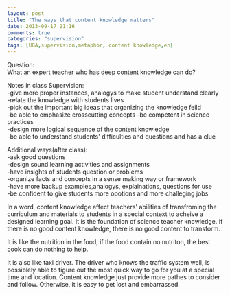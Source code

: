 ```yaml
---
layout: post
title: "The ways that content knowledge matters"
date: 2013-09-17 21:16
comments: true
categories: "supervision"
tags: [UGA,supervision,metaphor, content knowledge,en]
---
```

Question:  
What an expert teacher who has deep content knowledge can do?

Notes in class Supervision:  
-give more proper instances, analogys to make student understand clearly  
-relate the knowledge with students lives  
-pick out the important big ideas that organizing the knowledge feild  
-be able to emphasize crosscutting concepts
-be competent in science practices  
-design more logical sequence of the content knowledge  
-be able to understand students' difficulties and questions and has a clue  


Additional ways(after class):  
-ask good questions  
-design sound learning activities and assignments  
-have insights of students question or problems  
-organize facts and concepts in a sense making way or framework  
-have more backup examples,analogys, explainations, questions for use  
-be confident to give students more opotions and more challeging jobs  

In a word, content knowledge affect teachers' abilities of transfroming the curriculum and materials to students in a special context to acheive a designed learning goal. It is the foundation of science teacher knowledge. If there is no good content knowledge, there is no good content to transform.   

It is like the nutrition in the food, if the food contain no nutriton, the best cook can do nothing to help.     

It is also like taxi driver. The driver who knows the traffic system well, is possiblely able to figure out the most quick way to go for you at a special time and location. Content knowledge just provide more pathes to consider and follow. Otherwise, it is easy to get lost and embarrassed.  